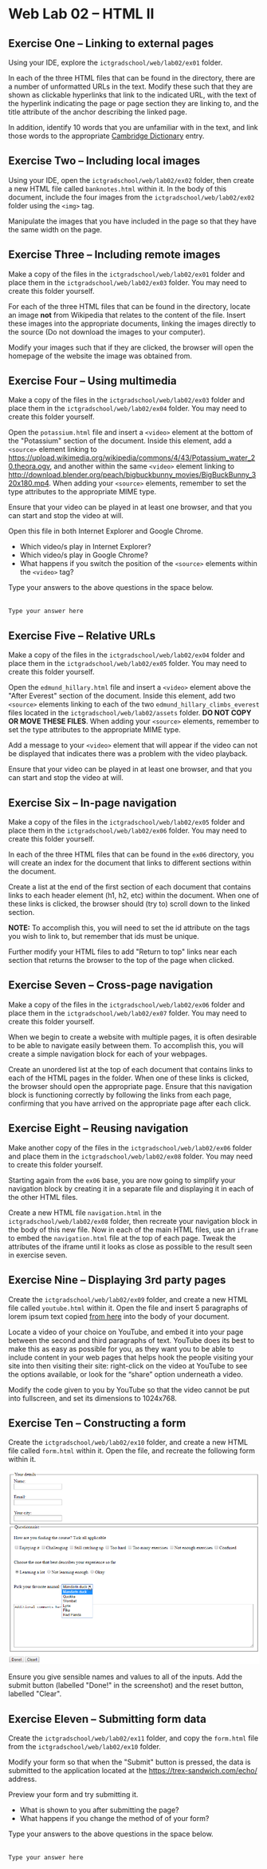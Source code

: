 Web Lab 02 &ndash; HTML II
==========

Exercise One &ndash; Linking to external pages
----------

Using your IDE, explore the ```ictgradschool/web/lab02/ex01``` folder.

In each of the three HTML files that can be found in the directory, there are a number of unformatted URLs in the text. Modify these such that they are shown as clickable hyperlinks that link to the indicated URL, with the text of the hyperlink indicating the page or page section they are linking to, and the title attribute of the anchor describing the linked page.

In addition, identify 10 words that you are unfamiliar with in the text, and link those words to the appropriate [Cambridge Dictionary](https://dictionary.cambridge.org/) entry.

Exercise Two &ndash; Including local images
----------

Using your IDE, open the ```ictgradschool/web/lab02/ex02``` folder, then create a new HTML file called ```banknotes.html``` within it. In the body of this document, include the four images from the ```ictgradschool/web/lab02/ex02``` folder using the ```<img>``` tag.

Manipulate the images that you have included in the page so that they have the same width on the page.

Exercise Three &ndash; Including remote images
----------

Make a copy of the files in the ```ictgradschool/web/lab02/ex01``` folder and place them in the ```ictgradschool/web/lab02/ex03``` folder. You may need to create this folder yourself.

For each of the three HTML files that can be found in the directory, locate an image __not__ from Wikipedia that relates to the content of the file. Insert these images into the appropriate documents, linking the images directly to the source (Do not download the images to your computer).

Modify your images such that if they are clicked, the browser will open the homepage of the website the image was obtained from.

Exercise Four &ndash; Using multimedia
----------

Make a copy of the files in the ```ictgradschool/web/lab02/ex03``` folder and place them in the ```ictgradschool/web/lab02/ex04``` folder. You may need to create this folder yourself. 
 
Open the ```potassium.html``` file and insert a ```<video>``` element at the bottom of the "Potassium" section of the document. Inside this element, add a ```<source>``` element linking to <https://upload.wikimedia.org/wikipedia/commons/4/43/Potassium_water_20.theora.ogv>, and another within the same ```<video>``` element linking to <http://download.blender.org/peach/bigbuckbunny_movies/BigBuckBunny_320x180.mp4>. When adding your ```<source>``` elements, remember to set the type attributes to the appropriate MIME type.

Ensure that your video can be played in at least one browser, and that you can start and stop the video at will.

Open this file in both Internet Explorer and Google Chrome.
- Which video/s play in Internet Explorer?
- Which video/s play in Google Chrome?
- What happens if you switch the position of the ```<source>``` elements within the ```<video>``` tag?

Type your answers to the above questions in the space below.

```

Type your answer here

```

Exercise Five &ndash; Relative URLs
----------

Make a copy of the files in the ```ictgradschool/web/lab02/ex04``` folder and place them in the ```ictgradschool/web/lab02/ex05``` folder. You may need to create this folder yourself. 

Open the ```edmund_hillary.html``` file and insert a ```<video>``` element above the "After Everest" section of the document. Inside this element, add two ```<source>``` elements linking to each of the two ```edmund_hillary_climbs_everest``` files located in the ```ictgradschool/web/lab02/assets``` folder. **DO NOT COPY OR MOVE THESE FILES**. When adding your ```<source>``` elements, remember to set the type attributes to the appropriate MIME type.

Add a message to your ```<video>``` element that will appear if the video can not be displayed that indicates there was a problem with the video playback.

Ensure that your video can be played in at least one browser, and that you can start and stop the video at will.

Exercise Six &ndash; In-page navigation
----------

Make a copy of the files in the ```ictgradschool/web/lab02/ex05``` folder and place them in the ```ictgradschool/web/lab02/ex06``` folder. You may need to create this folder yourself. 

In each of the three HTML files that can be found in the ```ex06``` directory, you will create an index for the document that links to different sections within the document.

Create a list at the end of the first section of each document that contains links to each header element (h1, h2, etc) within the document. When one of these links is clicked, the browser should (try to) scroll down to the linked section. 

**NOTE:** To accomplish this, you will need to set the id attribute on the tags you wish to link to, but remember that ids must be unique.

Further modify your HTML files to add "Return to top" links near each section that returns the browser to the top of the page when clicked.
 

Exercise Seven &ndash; Cross-page navigation
----------

Make a copy of the files in the ```ictgradschool/web/lab02/ex06``` folder and place them in the ```ictgradschool/web/lab02/ex07``` folder. You may need to create this folder yourself. 

When we begin to create a website with multiple pages, it is often desirable to be able to navigate easily between them. To accomplish this, you will create a simple navigation block for each of your webpages. 

Create an unordered list at the top of each document that contains links to each of the HTML pages in the folder. When one of these links is clicked, the browser should open the appropriate page. Ensure that this navigation block is functioning correctly by following the links from each page, confirming that you have arrived on the appropriate page after each click.
 

Exercise Eight &ndash; Reusing navigation
----------

Make another copy of the files in the ```ictgradschool/web/lab02/ex06``` folder and place them in the ```ictgradschool/web/lab02/ex08``` folder. You may need to create this folder yourself. 

Starting again from the ```ex06``` base, you are now going to simplify your navigation block by creating it in a separate file and displaying it in each of the other HTML files. 

Create a new HTML file ```navigation.html``` in the ```ictgradschool/web/lab02/ex08``` folder, then recreate your navigation block in the body of this new file. Now in each of the main HTML files, use an ```iframe``` to embed the ```navigation.html``` file at the top of each page. Tweak the attributes of the iframe until it looks as close as possible to the result seen in exercise seven.
 

Exercise Nine &ndash; Displaying 3rd party pages
----------

Create the ```ictgradschool/web/lab02/ex09``` folder, and create a new HTML file called ```youtube.html``` within it. Open the file and insert 5 paragraphs of lorem ipsum text copied [from here](http://lipsum.com/feed/html) into the body of your document.
 
Locate a video of your choice on YouTube, and embed it into your page between the second and third paragraphs of text. YouTube does its best to make this as easy as possible for you, as they want you to be able to include content in your web pages that helps hook the people visiting your site into then visiting their site: right-click on the video at YouTube to see the options available, or look for the “share” option underneath a video. 

Modify the code given to you by YouTube so that the video cannot be put into fullscreen, and set its dimensions to 1024x768.

Exercise Ten &ndash; Constructing a form
----------

Create the ```ictgradschool/web/lab02/ex10``` folder, and create a new HTML file called ```form.html``` within it. Open the file, and recreate the following form within it.

![](./spec/ex10-screenshot.png)

Ensure you give sensible names and values to all of the inputs. Add the submit button (labelled "Done!" in the screenshot) and the reset button, labelled "Clear".

Exercise Eleven &ndash; Submitting form data
----------

Create the ```ictgradschool/web/lab02/ex11``` folder, and copy the ```form.html``` file from the ```ictgradschool/web/lab02/ex10``` folder.
 
Modify your form so that when the "Submit" button is pressed, the data is submitted to the application located at the <https://trex-sandwich.com/echo/> address.

Preview your form and try submitting it.
- What is shown to you after submitting the page?
- What happens if you change the method of of your form?

Type your answers to the above questions in the space below.

```

Type your answer here

```
